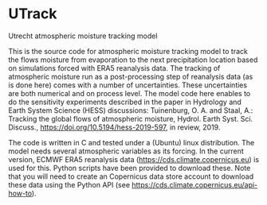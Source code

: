 # UTrack
Utrecht atmospheric moisture tracking model

This is the source code for atmospheric moisture tracking model to track the flows moisture from evaporation to the next precipitation location based on simulations forced with ERA5 reanalysis data.
The tracking of atmospheric moisture run as a post-processing step of reanalysis data (as is done here) comes with a number of uncertainties. These uncertainties are both numerical and on process level.
The model code here enables to do the sensitivity experiments described in the paper in Hydrology and Earth System Science (HESS) discussions:  Tuinenburg, O. A. and Staal, A.: Tracking the global flows of atmospheric moisture, Hydrol. Earth Syst. Sci. Discuss., https://doi.org/10.5194/hess-2019-597, in review, 2019.

The code is written in C and tested under a (Ubuntu) linux distribution. The model needs several atmospheric variables as its forcing. In the current version, ECMWF ERA5 reanalysis data (https://cds.climate.copernicus.eu) is used for this. Python scripts have been provided to download these. Note that you will need to create an Copernicus data store account to download these data using the Python API (see https://cds.climate.copernicus.eu/api-how-to).
